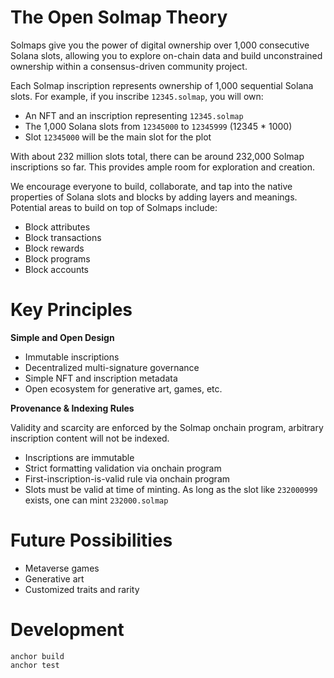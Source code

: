 # The Open Solmap Theory

Solmaps give you the power of digital ownership over 1,000 consecutive Solana slots, allowing you to explore on-chain data and build unconstrained ownership within a consensus-driven community project.  

Each Solmap inscription represents ownership of 1,000 sequential Solana slots. For example, if you inscribe `12345.solmap`, you will own:

- An NFT and an inscription representing `12345.solmap`
- The 1,000 Solana slots from `12345000` to `12345999` (12345 * 1000)
- Slot `12345000` will be the main slot for the plot

With about 232 million slots total, there can be around 232,000 Solmap inscriptions so far. This provides ample room for exploration and creation.

We encourage everyone to build, collaborate, and tap into the native properties of Solana slots and blocks by adding layers and meanings. Potential areas to build on top of Solmaps include:

- Block attributes
- Block transactions
- Block rewards 
- Block programs
- Block accounts

# Key Principles

**Simple and Open Design**

- Immutable inscriptions  
- Decentralized multi-signature governance
- Simple NFT and inscription metadata
- Open ecosystem for generative art, games, etc.

**Provenance & Indexing Rules**

Validity and scarcity are enforced by the Solmap onchain program, arbitrary inscription content will not be indexed.

- Inscriptions are immutable
- Strict formatting validation via onchain program
- First-inscription-is-valid rule via onchain program
- Slots must be valid at time of minting. As long as the slot like `232000999` exists, one can mint `232000.solmap`

# Future Possibilities 

- Metaverse games
- Generative art  
- Customized traits and rarity

# Development

```
anchor build
anchor test
```
